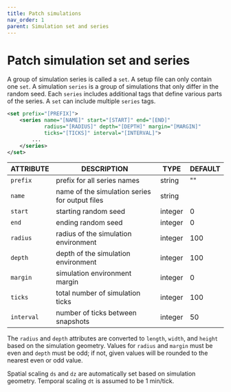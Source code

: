 ```yaml
---
title: Patch simulations
nav_order: 1
parent: Simulation set and series
---
```


# Patch simulation set and series

A group of simulation series is called a `set`.
A setup file can only contain one `set`.
A simulation `series` is a group of simulations that only differ in the random seed.
Each `series` includes additional tags that define various parts of the series.
A `set` can include multiple `series` tags.

```xml
<set prefix="[PREFIX]">
    <series name="[NAME]" start="[START]" end="[END]"
            radius="[RADIUS]" depth="[DEPTH]" margin="[MARGIN]"
            ticks="[TICKS]" interval="[INTERVAL]">
        ...
    </series>
</set>
```

| ATTRIBUTE  | DESCRIPTION                                    | TYPE                     | DEFAULT |
| ---------- | ---------------------------------------------- | ------------------------ | ------- |
| `prefix`   | prefix for all series names                    | string                   | ""      |
| `name`     | name of the simulation series for output files | string                   |         |
| `start`    | starting random seed                           | integer                  | 0       |
| `end`      | ending random seed                             | integer                  | 0       |
| `radius`   | radius of the simulation environment           | integer                  | 100     |
| `depth`    | depth of the simulation environment            | integer                  | 100     |
| `margin`   | simulation environment margin                  | integer                  | 0       |
| `ticks`    | total number of simulation ticks               | integer                  | 100     |
| `interval` | number of ticks between snapshots              | integer                  | 50      |

The `radius` and `depth` attributes are converted to `length`, `width`, and `height` based on the simulation geometry.
Values for `radius` and `margin` must be even and `depth` must be odd; if not, given values will be rounded to the nearest even or odd value.

Spatial scaling `ds` and `dz` are automatically set based on simulation geometry.
Temporal scaling `dt` is assumed to be 1 min/tick.
